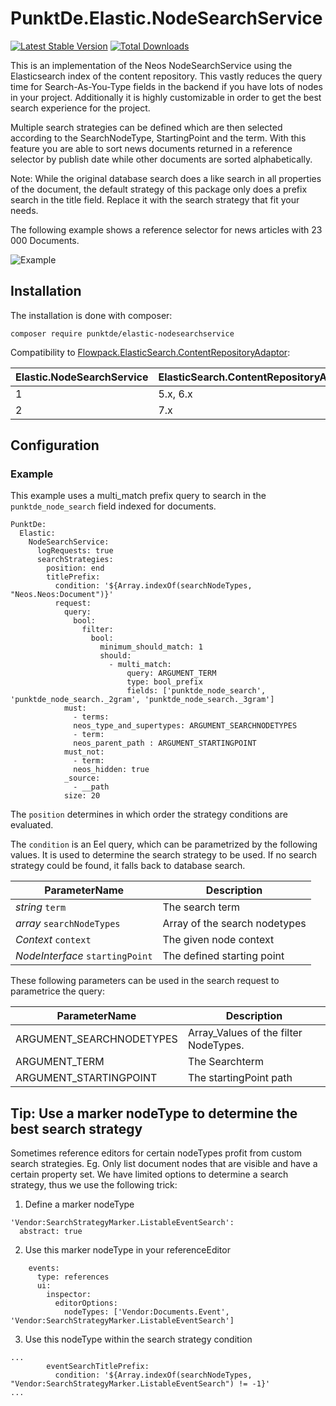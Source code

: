 # PunktDe.Elastic.NodeSearchService

[![Latest Stable Version](https://poser.pugx.org/punktde/elastic-nodesearchservice/v/stable)](https://packagist.org/packages/punktde/elastic-nodesearchservice) [![Total Downloads](https://poser.pugx.org/punktde/elastic-nodesearchservice/downloads)](https://packagist.org/packages/punktde/elastic-nodesearchservice)

This is an implementation of the Neos NodeSearchService using the Elasticsearch index of the content repository. This vastly reduces the query time for Search-As-You-Type fields in the backend if you have lots of nodes in your project. Additionally it is highly customizable in order to get the best search experience for the project. 

Multiple search strategies can be defined which are then selected according to the SearchNodeType, StartingPoint and the term. With this feature you are able to sort news documents returned in a reference selector by publish date while other documents are sorted alphabetically.  

Note: While the original database search does a like search in all properties of the document, the default strategy of this package only does a prefix search in the title field. Replace it with the search strategy that fit your needs.

The following example shows a reference selector for news articles with 23 000 Documents.

![Example](Documentation/elastic-vs-db.gif)

## Installation

The installation is done with composer:

	composer require punktde/elastic-nodesearchservice
	
Compatibility to [Flowpack.ElasticSearch.ContentRepositoryAdaptor](https://github.com/Flowpack/Flowpack.ElasticSearch.ContentRepositoryAdaptor):

|Elastic.NodeSearchService| ElasticSearch.ContentRepositoryAdaptor          |
|----------|---------------|
| 1        | 5.x, 6.x      |
| 2        | 7.x    |

## Configuration

### Example

This example uses a multi_match prefix query to search in the `punktde_node_search` field indexed for documents. 

	PunktDe:
	  Elastic:
	    NodeSearchService:
	      logRequests: true
	      searchStrategies:
            position: end
	        titlePrefix:
	          condition: '${Array.indexOf(searchNodeTypes, "Neos.Neos:Document")}'
	          request:
	            query:
	              bool:
	                filter:
	                  bool:
	                    minimum_should_match: 1
	                    should:
	                      - multi_match:
	                          query: ARGUMENT_TERM
	                          type: bool_prefix
	                          fields: ['punktde_node_search', 'punktde_node_search._2gram', 'punktde_node_search._3gram']
			    must:
			      - terms:
				  neos_type_and_supertypes: ARGUMENT_SEARCHNODETYPES
			      - term:
				  neos_parent_path : ARGUMENT_STARTINGPOINT
			    must_not:
			      - term:
				  neos_hidden: true
	            _source:
	              - __path
	            size: 20


The `position` determines in which order the strategy conditions are evaluated.

The `condition` is an Eel query, which can be parametrized by the following values. It is used to determine the search strategy to be used. 
If no search strategy could be found, it falls back to database search.

| ParameterName            | Description                            |
|--------------------------|----------------------------------------|
| *string* `term`           | The search term                       |
| *array* `searchNodeTypes` | Array of the search nodetypes         |
| *Context* `context`   | The given node context                    |
| *NodeInterface* `startingPoint`   | The defined starting point    |


These following parameters can be used in the search request to parametrice the query:

| ParameterName            | Description                            |
|--------------------------|----------------------------------------|
| ARGUMENT_SEARCHNODETYPES | Array_Values of the filter NodeTypes.  |
| ARGUMENT_TERM            | The Searchterm                         |
| ARGUMENT_STARTINGPOINT   | The startingPoint path                 |

## Tip: Use a marker nodeType to determine the best search strategy

Sometimes reference editors for certain nodeTypes profit from custom search strategies. Eg. Only list document nodes that are visible and have a certain property set. We have limited options to determine a search strategy, thus we use the following trick: 

1. Define a marker nodeType

```
'Vendor:SearchStrategyMarker.ListableEventSearch':
  abstract: true
```	  

2. Use this marker nodeType in your referenceEditor

```
    events:
      type: references
      ui:
        inspector:
          editorOptions:
            nodeTypes: ['Vendor:Documents.Event', 'Vendor:SearchStrategyMarker.ListableEventSearch']
```

3. Use this nodeType within the search strategy condition

```
...
        eventSearchTitlePrefix:
          condition: '${Array.indexOf(searchNodeTypes, "Vendor:SearchStrategyMarker.ListableEventSearch") != -1}'
...
```